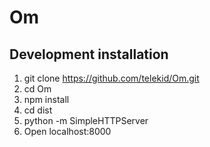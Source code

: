 # Om
## Development installation

1. git clone https://github.com/telekid/Om.git
2. cd Om
3. npm install
4. cd dist
5. python -m SimpleHTTPServer
6. Open localhost:8000